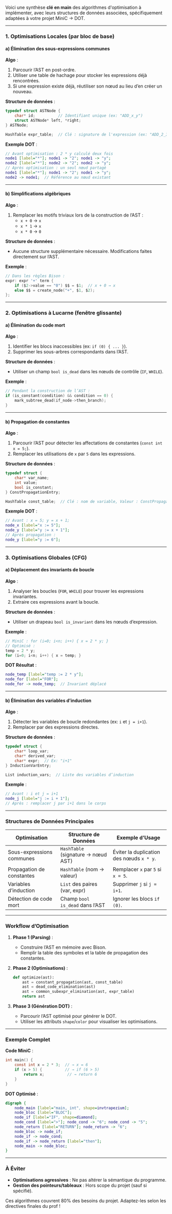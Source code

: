 Voici une synthèse **clé en main** des algorithmes d'optimisation à implémenter, avec leurs structures de données associées, spécifiquement adaptées à votre projet MiniC → DOT.  

---

### **1. Optimisations Locales (par bloc de base)**
#### **a) Élimination des sous-expressions communes**  
**Algo** :  
1. Parcourir l’AST en post-ordre.  
2. Utiliser une table de hachage pour stocker les expressions déjà rencontrées.  
3. Si une expression existe déjà, réutiliser son nœud au lieu d’en créer un nouveau.  

**Structure de données** :  
```c
typedef struct ASTNode {
    char* id;          // Identifiant unique (ex: "ADD_x_y")
    struct ASTNode* left, *right;
} ASTNode;

HashTable expr_table;  // Clé : signature de l'expression (ex: "ADD_2_3"), Valeur : ASTNode*
```

**Exemple DOT** :  
```dot
// Avant optimisation : 2 * y calculé deux fois
node1 [label="*"]; node1 -> "2"; node1 -> "y";
node2 [label="*"]; node2 -> "2"; node2 -> "y";
// Après optimisation : un seul nœud partagé
node1 [label="*"]; node1 -> "2"; node1 -> "y";
node2 -> node1;  // Référence au nœud existant
```

---

#### **b) Simplifications algébriques**  
**Algo** :  
1. Remplacer les motifs triviaux lors de la construction de l’AST :  
   - `x + 0` → `x`  
   - `x * 1` → `x`  
   - `x * 0` → `0`  

**Structure de données** :  
- Aucune structure supplémentaire nécessaire. Modifications faites directement sur l’AST.  

**Exemple** :  
```c
// Dans les règles Bison :
expr: expr '+' term { 
    if ($2->value == "0") $$ = $1;  // x + 0 → x
    else $$ = create_node("+", $1, $2); 
};
```

---

### **2. Optimisations à Lucarne (fenêtre glissante)**
#### **a) Élimination du code mort**  
**Algo** :  
1. Identifier les blocs inaccessibles (ex: `if (0) { ... }`).  
2. Supprimer les sous-arbres correspondants dans l’AST.  

**Structure de données** :  
- Utiliser un champ `bool is_dead` dans les nœuds de contrôle (`IF`, `WHILE`).  

**Exemple** :  
```c
// Pendant la construction de l’AST :
if (is_constant(condition) && condition == 0) {
    mark_subtree_dead(if_node->then_branch);
}
```

---

#### **b) Propagation de constantes**  
**Algo** :  
1. Parcourir l’AST pour détecter les affectations de constantes (`const int x = 5;`).  
2. Remplacer les utilisations de `x` par `5` dans les expressions.  

**Structure de données** :  
```c
typedef struct {
    char* var_name;
    int value;
    bool is_constant;
} ConstPropagationEntry;

HashTable const_table;  // Clé : nom de variable, Valeur : ConstPropagationEntry
```

**Exemple DOT** :  
```dot
// Avant : x = 5; y = x + 1;
node_x [label="x := 5"];
node_y [label="y := x + 1"];
// Après propagation :
node_y [label="y := 6"];
```

---

### **3. Optimisations Globales (CFG)**
#### **a) Déplacement des invariants de boucle**  
**Algo** :  
1. Analyser les boucles (`FOR`, `WHILE`) pour trouver les expressions invariantes.  
2. Extraire ces expressions avant la boucle.  

**Structure de données** :  
- Utiliser un drapeau `bool is_invariant` dans les nœuds d’expression.  

**Exemple** :  
```c
// MiniC : for (i=0; i<n; i++) { x = 2 * y; }
// Optimisé :
temp = 2 * y;
for (i=0; i<n; i++) { x = temp; }
```

**DOT Résultat** :  
```dot
node_temp [label="temp := 2 * y"];
node_for [label="FOR"]; 
node_for -> node_temp;  // Invariant déplacé
```

---

#### **b) Élimination des variables d’induction**  
**Algo** :  
1. Détecter les variables de boucle redondantes (ex: `i` et `j = i+1`).  
2. Remplacer par des expressions directes.  

**Structure de données** :  
```c
typedef struct {
    char* loop_var;
    char* derived_var;
    char* expr;  // Ex: "i+1"
} InductionVarEntry;

List induction_vars;  // Liste des variables d’induction
```

**Exemple** :  
```dot
// Avant : i et j = i+1
node_j [label="j := i + 1"];
// Après : remplacer j par i+1 dans le corps
```

---

### **Structures de Données Principales**
| **Optimisation**               | **Structure de Données**                  | **Exemple d’Usage**                          |
|--------------------------------|------------------------------------------|---------------------------------------------|
| Sous-expressions communes      | `HashTable` (signature → nœud AST)       | Éviter la duplication des nœuds `x * y`.    |
| Propagation de constantes      | `HashTable` (nom → valeur)               | Remplacer `x` par `5` si `x = 5`.           |
| Variables d’induction          | `List` des paires (var, expr)            | Supprimer `j` si `j = i+1`.                 |
| Détection de code mort         | Champ `bool is_dead` dans l’AST          | Ignorer les blocs `if (0)`.                 |

---

### **Workflow d’Optimisation**
1. **Phase 1 (Parsing)** :  
   - Construire l’AST en mémoire avec Bison.  
   - Remplir la table des symboles et la table de propagation des constantes.  

2. **Phase 2 (Optimisations)** :  
   ```python
   def optimize(ast):
       ast = constant_propagation(ast, const_table)
       ast = dead_code_elimination(ast)
       ast = common_subexpr_elimination(ast, expr_table)
       return ast
   ```

3. **Phase 3 (Génération DOT)** :  
   - Parcourir l’AST optimisé pour générer le DOT.  
   - Utiliser les attributs `shape`/`color` pour visualiser les optimisations.  

---

### **Exemple Complet**
**Code MiniC** :  
```c
int main() {
    const int x = 2 * 3;  // → x = 6
    if (x > 5) {          // → if (6 > 5)
        return x;          // → return 6
    }
}
```

**DOT Optimisé** :  
```dot
digraph {
    node_main [label="main, int", shape=invtrapezium];
    node_bloc [label="BLOC"];
    node_if [label="IF", shape=diamond];
    node_cond [label=">"]; node_cond -> "6"; node_cond -> "5";
    node_return [label="RETURN"]; node_return -> "6";
    node_bloc -> node_if;
    node_if -> node_cond;
    node_if -> node_return [label="then"];
    node_main -> node_bloc;
}
```

---

### **À Éviter**
- **Optimisations agressives** : Ne pas altérer la sémantique du programme.  
- **Gestion des pointeurs/tableaux** : Hors scope du projet (sauf si spécifié).  

Ces algorithmes couvrent 80% des besoins du projet. Adaptez-les selon les directives finales du prof !